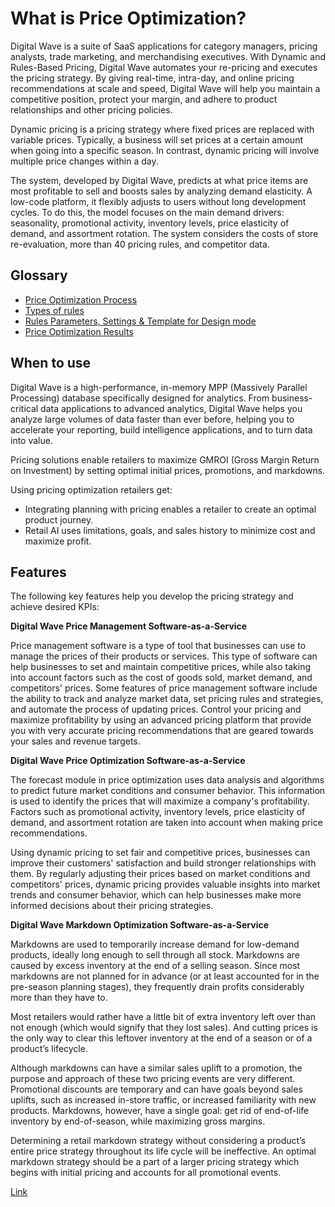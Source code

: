 # What is Price Optimization?

Digital Wave is a suite of SaaS applications for category managers, pricing analysts, trade marketing, and merchandising executives. With Dynamic and Rules-Based Pricing, Digital Wave automates your re-pricing and executes the pricing strategy. By giving real-time, intra-day, and online pricing recommendations at scale and speed, Digital Wave will help you maintain a competitive position, protect your margin, and adhere to product relationships and other pricing policies.

Dynamic pricing is a pricing strategy where fixed prices are replaced with variable prices. Typically, a business will set prices at a certain amount when going into a specific season. In contrast, dynamic pricing will involve multiple price changes within a day.

The system, developed by Digital Wave, predicts at what price items are most profitable to sell and boosts sales by analyzing demand elasticity. A low-code platform, it flexibly adjusts to users without long development cycles. To do this, the model focuses on the main demand drivers: seasonality, promotional activity, inventory levels, price elasticity of demand, and assortment rotation. The system considers the costs of store re-evaluation, more than 40 pricing rules, and competitor data.

## Glossary

* [Price Optimization Process](optimization/)
* [Types of rules](rules/)
* [Rules Parameters, Settings & Template for Design mode](parameters/)
* [Price Optimization Results](output/)



## **When to use**

Digital Wave is a high-performance, in-memory MPP (Massively Parallel Processing) database specifically designed for analytics. From business-critical data applications to advanced analytics, Digital Wave helps you analyze large volumes of data faster than ever before, helping you to accelerate your reporting, build intelligence applications, and to turn data into value.

Pricing solutions enable retailers to maximize GMROI (Gross Margin Return on Investment) by setting optimal initial prices, promotions, and markdowns.

Using pricing optimization retailers get:

- Integrating planning with pricing enables a retailer to create an optimal product journey.
- Retail AI uses limitations, goals, and sales history to minimize cost and maximize profit. 


## **Features**

The following key features help you develop the pricing strategy and achieve desired KPIs: 

**Digital Wave Price Management Software-as-a-Service**

Price management software is a type of tool that businesses can use to manage the prices of their products or services. This type of software can help businesses to set and maintain competitive prices, while also taking into account factors such as the cost of goods sold, market demand, and competitors' prices. Some features of price management software include the ability to track and analyze market data, set pricing rules and strategies, and automate the process of updating prices. Control your pricing and maximize profitability by using an advanced pricing platform that provide you with very accurate pricing recommendations that are geared towards your sales and revenue targets.

**Digital Wave Price Optimization Software-as-a-Service**

The forecast module in price optimization uses data analysis and algorithms to predict future market conditions and consumer behavior. This information is used to identify the prices that will maximize a company's profitability. Factors such as promotional activity, inventory levels, price elasticity of demand, and assortment rotation are taken into account when making price recommendations.

Using dynamic pricing to set fair and competitive prices, businesses can improve their customers' satisfaction and build stronger relationships with them. By regularly adjusting their prices based on market conditions and competitors' prices, dynamic pricing provides valuable insights into market trends and consumer behavior, which can help businesses make more informed decisions about their pricing strategies.

**Digital Wave Markdown Optimization Software-as-a-Service**

Markdowns are used to temporarily increase demand for low-demand products, ideally long enough to sell through all stock. Markdowns are caused by excess inventory at the end of a selling season. Since most markdowns are not planned for in advance (or at least accounted for in the pre-season planning stages), they frequently drain profits considerably more than they have to.

Most retailers would rather have a little bit of extra inventory left over than not enough (which would signify that they lost sales). And cutting prices is the only way to clear this leftover inventory at the end of a season or of a product’s lifecycle.

Although markdowns can have a similar sales uplift to a promotion, the purpose and approach of these two pricing events are very different. Promotional discounts are temporary and can have goals beyond sales uplifts, such as increased in-store traffic, or increased familiarity with new products. Markdowns, however, have a single goal: get rid of end-of-life inventory by end-of-season, while maximizing gross margins.

Determining a retail markdown strategy without considering a product’s entire price strategy throughout its life cycle will be ineffective. An optimal markdown strategy should be a part of a larger pricing strategy which begins with initial pricing and accounts for all promotional events.


[Link](optimization/#types-of-rules)
